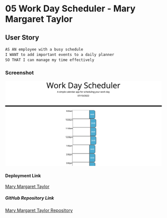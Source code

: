 # 05 Work Day Scheduler - Mary Margaret Taylor

## User Story

```md
AS AN employee with a busy schedule
I WANT to add important events to a daily planner
SO THAT I can manage my time effectively
```

### Screenshot
![deployment](./Assets/Screen%20Shot%202022-07-10%20at%203.03.46%20PM.png)

#### Deployment Link
[Mary Margaret Taylor]()

##### GitHub Repository Link

[Mary Margaret Taylor Repository](https://github.com/mmtaylor7/Mary-Taylor-Quiz)






